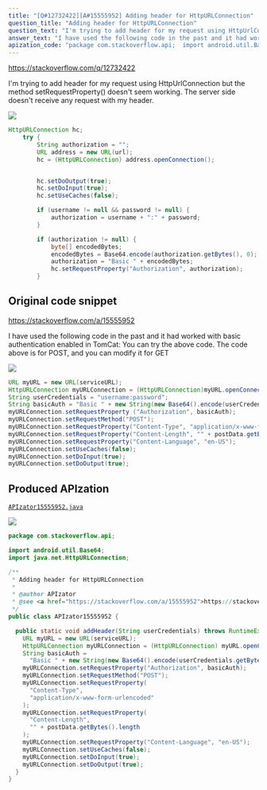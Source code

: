 ```yaml
---
title: "[Q#12732422][A#15555952] Adding header for HttpURLConnection"
question_title: "Adding header for HttpURLConnection"
question_text: "I'm trying to add header for my request using HttpUrlConnection but the method setRequestProperty() doesn't seem working. The server side doesn't receive any request with my header."
answer_text: "I have used the following code in the past and it had worked with basic authentication enabled in TomCat: You can try the above code.  The code above is for POST, and you can modify it for GET"
apization_code: "package com.stackoverflow.api;  import android.util.Base64; import java.net.HttpURLConnection;  /**  * Adding header for HttpURLConnection  *  * @author APIzator  * @see <a href=\"https://stackoverflow.com/a/15555952\">https://stackoverflow.com/a/15555952</a>  */ public class APIzator15555952 {    public static void addHeader(String userCredentials) throws RuntimeException {     URL myURL = new URL(serviceURL);     HttpURLConnection myURLConnection = (HttpURLConnection) myURL.openConnection();     String basicAuth =       \"Basic \" + new String(new Base64().encode(userCredentials.getBytes()));     myURLConnection.setRequestProperty(\"Authorization\", basicAuth);     myURLConnection.setRequestMethod(\"POST\");     myURLConnection.setRequestProperty(       \"Content-Type\",       \"application/x-www-form-urlencoded\"     );     myURLConnection.setRequestProperty(       \"Content-Length\",       \"\" + postData.getBytes().length     );     myURLConnection.setRequestProperty(\"Content-Language\", \"en-US\");     myURLConnection.setUseCaches(false);     myURLConnection.setDoInput(true);     myURLConnection.setDoOutput(true);   } }"
---
```


https://stackoverflow.com/q/12732422

I&#x27;m trying to add header for my request using HttpUrlConnection but the method setRequestProperty() doesn&#x27;t seem working. The server side doesn&#x27;t receive any request with my header.


<div class="code-logo"><img src="/stackoverflow.png" /></div>

```java
HttpURLConnection hc;
    try {
        String authorization = "";
        URL address = new URL(url);
        hc = (HttpURLConnection) address.openConnection();


        hc.setDoOutput(true);
        hc.setDoInput(true);
        hc.setUseCaches(false);

        if (username != null && password != null) {
            authorization = username + ":" + password;
        }

        if (authorization != null) {
            byte[] encodedBytes;
            encodedBytes = Base64.encode(authorization.getBytes(), 0);
            authorization = "Basic " + encodedBytes;
            hc.setRequestProperty("Authorization", authorization);
        }
```


## Original code snippet

https://stackoverflow.com/a/15555952

I have used the following code in the past and it had worked with basic authentication enabled in TomCat:
You can try the above code.  The code above is for POST, and you can modify it for GET

<div class="code-logo"><img src="/stackoverflow.png" /></div>

```java
URL myURL = new URL(serviceURL);
HttpURLConnection myURLConnection = (HttpURLConnection)myURL.openConnection();
String userCredentials = "username:password";
String basicAuth = "Basic " + new String(new Base64().encode(userCredentials.getBytes()));
myURLConnection.setRequestProperty ("Authorization", basicAuth);
myURLConnection.setRequestMethod("POST");
myURLConnection.setRequestProperty("Content-Type", "application/x-www-form-urlencoded");
myURLConnection.setRequestProperty("Content-Length", "" + postData.getBytes().length);
myURLConnection.setRequestProperty("Content-Language", "en-US");
myURLConnection.setUseCaches(false);
myURLConnection.setDoInput(true);
myURLConnection.setDoOutput(true);
```

## Produced APIzation

[`APIzator15555952.java`](https://github.com/pasqualesalza/apization-temp-data/raw/master/search/APIzator15555952.java)

<div class="code-logo"><img src="/apizator.png" /></div>

```java
package com.stackoverflow.api;

import android.util.Base64;
import java.net.HttpURLConnection;

/**
 * Adding header for HttpURLConnection
 *
 * @author APIzator
 * @see <a href="https://stackoverflow.com/a/15555952">https://stackoverflow.com/a/15555952</a>
 */
public class APIzator15555952 {

  public static void addHeader(String userCredentials) throws RuntimeException {
    URL myURL = new URL(serviceURL);
    HttpURLConnection myURLConnection = (HttpURLConnection) myURL.openConnection();
    String basicAuth =
      "Basic " + new String(new Base64().encode(userCredentials.getBytes()));
    myURLConnection.setRequestProperty("Authorization", basicAuth);
    myURLConnection.setRequestMethod("POST");
    myURLConnection.setRequestProperty(
      "Content-Type",
      "application/x-www-form-urlencoded"
    );
    myURLConnection.setRequestProperty(
      "Content-Length",
      "" + postData.getBytes().length
    );
    myURLConnection.setRequestProperty("Content-Language", "en-US");
    myURLConnection.setUseCaches(false);
    myURLConnection.setDoInput(true);
    myURLConnection.setDoOutput(true);
  }
}

```